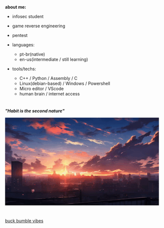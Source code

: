 **about me:**
  
  - infosec student
  - game reverse engineering
  - pentest
    
- languages:
  
    - pt-br(native)
    - en-us(intermediate / still learning)

- tools/techs:
  
  - C++ / Python / Assembly / C
  - Linux(debian-based) / Windows / Powershell
  - Micro editor / VScode 
  - human brain / internet access 


#

***"Habit is the second nature"***

![sunset](sunset.gif)



#

[buck bumble vibes](https://www.youtube.com/watch?v=tqU3tsZ-Grk&list=PLZfsi4swxKOKy5nClqWdCKIBGCV1lmqwP)


